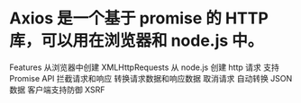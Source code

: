 # Axios 是一个基于 promise 的 HTTP 库，可以用在浏览器和 node.js 中。

Features
从浏览器中创建 XMLHttpRequests
从 node.js 创建 http 请求
支持 Promise API
拦截请求和响应
转换请求数据和响应数据
取消请求
自动转换 JSON 数据
客户端支持防御 XSRF
